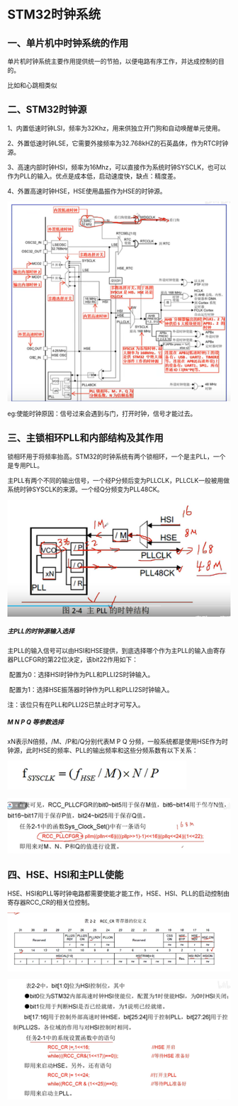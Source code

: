 #                        STM32时钟系统

## 一、单片机中时钟系统的作用

单片机时钟系统主要作用提供统一的节拍，以便电路有序工作，并达成控制的目的。

比如和心跳相类似

## 二、STM32时钟源

1、内置低速时钟LSI，频率为32Khz，用来供独立开门狗和自动唤醒单元使用。

2、外置低速时钟LSE，它需要外接频率为32.768kHZ的石英晶体，作为RTC时钟源。

3、高速内部时钟HSI，频率为16Mhz，可以直接作为系统时钟SYSCLK，也可以作为PLL的输入。优点是成本低，启动速度快，缺点：精度差。

4、外置高速时钟HSE，HSE使用晶振作为HSE的时钟源。

![image-20220903130851219](assets/image-20220903130851219.png)

eg:使能时钟原因：信号过来会遇到与门，打开时钟，信号才能过去。



## 三、主锁相环PLL和内部结构及其作用

锁相环用于将频率抬高。STM32的时钟系统有两个锁相环，一个是主PLL，一个是专用PLL。

主PLL有两个不同的输出信号，一个经P分频后变为PLLCLK，PLLCLK一般被用做系统时钟SYSCLK的来源。一个经Q分频变为PLL48CK。

![image-20220903131813144](assets/image-20220903131813144.png)

##### 主PLL的时钟源输入选择

主PLL的输入信号可以由HSI和HSE提供，到底选择哪个作为主PLL的输入由寄存器PLLCFGR的第22位决定，该bit22作用如下：

​             配置为0：选择HSI时钟作为PLL和PLLI2S时钟输入。

​             配置为1：选择HSE振荡器时钟作为PLL和PLLI2S时钟输入。

注：该位只有在PLL和PLLI2S已禁止时才可写入。

##### M  N   P  Q 等参数选择

xN表示N倍频，/M、/P和/Q分别代表M  P  Q 分频，一般系统都是使用HSE作为时钟源，此时HSE的频率、PLL的输出频率和这些分频系数有以下关系：

![image-20220903132632317](assets/image-20220903132632317.png)

![image-20220903132845653](assets/image-20220903132845653.png)

## 四、HSE、HSI和主PLL使能

HSE、HSI和PLL等时钟电路都需要使能才能工作，HSE、HSI、PLL的启动控制由寄存器RCC_CR的相关位控制。

![image-20220903133114220](assets/image-20220903133114220.png)

![image-20220903133308759](assets/image-20220903133308759.png)
